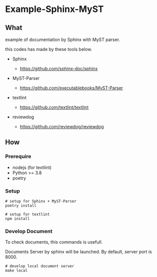 # Example-Sphinx-MyST

## What

example of documentation by Sphinx with MyST parser.

this codes has made by these tools below.

* Sphinx

    * https://github.com/sphinx-doc/sphinx 

* MyST-Parser
    
    * https://github.com/executablebooks/MyST-Parser

* textlint

    * https://github.com/textlint/textlint

* reviewdog

    * https://github.com/reviewdog/reviewdog


## How

### Prerequire

* nodejs (for textlint)
* Python >= 3.8
* poetry

### Setup

```shell
# setup for Sphinx + MyST-Parser 
poetry install

# setup for textlint
npm install
```

### Develop Document

To check documents, this commands is usefull.

Documents Server by sphinx will be launched. By default, server port is 8000.

```shell
# develop local document server
make local
```

